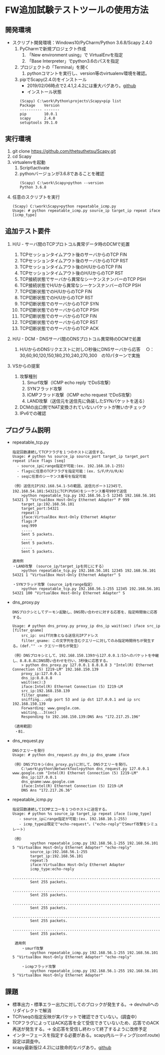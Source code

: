 # FW追加試験テストツールの使用方法

## 開発環境
* スクリプト開発環境：Windows10/PyCharm/Python 3.6.8/Scapy 2.4.0
    1. PyCharmで新規プロジェクト作成
        1. 「New environment using」で VirtualEnvを指定
        2. 「Base Interpreter」でpython3.6のパスを指定
    1. プロジェクトの「Terminal」を開く
        1. pythonコマントを実行し、version等のvirtualenv環境を確認。
    1. pipでScapy(2.4.0)をインストール
         * 2019/02/06時点で2.4.1,2.4.2には重大バグあり。[github](https://github.com/secdev/scapy/issues/1819)
         * インストール状態
         ```
         (Scapy) C:\work\Python\projects\Scapy>pip list
        Package    Version
        ---------- -------
        pip        10.0.1
        scapy      2.4.0
        setuptools 39.1.0
         ```

## 実行環境
1. git clone https://github.com/thetsuthetsu/Scapy.git
2. cd Scapy
3. virtualenvを起動
    1. Script\activate
    2. pythonバージョンが3.6.8であることを確認
        ```
        (Scapy) C:\work\Scapy>python --version
        Python 3.6.8
        ```
4. 任意のスクリプトを実行
    ```
    (Scapy) C:\work\Scapy>python repeatable_icmp.py
    Usage: # python repeatable_icmp.py source_ip target_ip repeat iface [icmp_type]
    ```
        
## 追加テスト要件
1. H/U - サーバ間のTCPプロトコル異常データ時のDCMで処置
    1. TCPセッションタイムアウト後のサーバからのTCP FIN
    2. TCPセッションタイムアウト後のサーバからのTCP RST
    3. TCPセッションタイムアウト後のH/UからのTCP FIN
    4. TCPセッションタイムアウト後のH/UからのTCP RST
    5. TCP接続状態でサーバから異常なシーケンスナンバーのTCP PSH
    6. TCP接続状態でH/Uから異常なシーケンスナンバーのTCP PSH
    7. TCP切断状態でのH/UからのTCP FIN
    8. TCP切断状態でのH/UからのTCP RST
    9. TCP切断状態でのサーバからのTCP SYN
   10. TCP切断状態でのサーバからのTCP PSH
   11. TCP切断状態でのサーバからのTCP FIN
   12. TCP切断状態でのサーバからのTCP RST
   13. TCP切断状態でのサーバからのTCP ACK

2.  H/U - DCM - DNSサーバ間のDNSプロトコル異常時のDCMで処置
    1. H/UからのDNSリクエストに対し○秒後にDNSサーバから応答
       　○：30,60,90,120,150,180,210,240,270,300　の10パターンで実施

3. VSからの提案
    1. 攻撃種別
        1. Smurf攻撃（ICMP echo reply でDoS攻撃）
        2. SYNフラッド攻撃
        3. ICMPフラッド攻撃（ICMP echo request でDoS攻撃）
        4. LAND攻撃（送信元を送信先に偽装したSYNパケットを送る）
    2. DCMの出口側でNAT変換されていないパケットが無いかチェック
    3. IPv6での確認

## プログラム説明
* repeatable_tcp.py
    ```
    指定回数連続してTCPフラグを１つのホストに送信する。
    Usage: # python %s source_ip source_port target_ip target_port repeat iface flags [seq]
      - source_ipにrange指定が可能:(ex. 192.168.10.1-255)
      - flagsに任意のTCPフラグを指定可能：(ex. S/F/P/U/R/A)
      - seqに任意のシーケンス番号を指定可能

   （例）送信元IP192.168.54.1-5の範囲、送信元ポート12345で、192.168.54.101:54321にTCP(PUSH)をシーケンス番号999で送信
        >python repeatable_tcp.py 192.168.56.1-5 12345 192.168.56.101 54321 3 "VirtualBox Host-Only Ethernet Adapter" P 999
        target_ip:192.168.56.101
        target_port:54321
        repeat:3
        iface:VirtualBox Host-Only Ethernet Adapter
        flags:P
        seq:999
        .....
        Sent 5 packets.
        .....
        Sent 5 packets.
        .....
        Sent 5 packets.

   適用例
    ・LAND攻撃　(source_ip/target_ipを同じにする）
        >python repeatable_tcp.py 192.168.56.101 12345 192.168.56.101 54321 1 "VirtualBox Host-Only Ethernet Adapter" S

    ・SYNフラッド攻撃 (source_ipをrange指定）
        >python repeatable_tcp.py 192.168.56.1-255 12345 192.168.56.101 54321 100 "VirtualBox Host-Only Ethernet Adapter" S
    ```
    
* dns_proxy.py
    ```
    DNSプロクシとしてデーモン起動し、DNS問い合わせに対する応答を、指定時間後に応答する。

    Usage: # python dns_proxy.py proxy_ip dns_ip wait(sec) iface src_ip [filter_qname]
        src_ip: sniff対象となる送信元IPアドレス
        filter_qname: この文字列を含むクエリーに対してのみ指定時間待ちが発生する。(def."" -> クエリー待ちが発生）

    （例）DNSプロキシとして、192.168.150.139から127.0.0.1:53へのパケットを中継し、8.8.8.8にDNS問い合わせを行い、3秒後に応答する。
        > python dns_proxy.py 127.0.0.1 8.8.8.8 3 "Intel(R) Ethernet Connection (5) I219-LM" 192.168.150.139
        proxy_ip:127.0.0.1
        dns_ip:8.8.8.8
        wait(sec):3
        iface:Intel(R) Ethernet Connection (5) I219-LM
        src_ip:192.168.150.139
        filter_qname:
        sniffing...udp port 53 and ip dst 127.0.0.1 and ip src 192.168.150.139
        Forwarding: www.google.com.
        waiting...3(sec)
        Responding to 192.168.150.139:DNS Ans "172.217.25.196"

    （適用範囲）
     ・B1.
    ```
    
* dns_request.py
    ```
    DNSクエリーを発行
    Usage: # python dns_request.py dns_ip dns_qname iface

    （例）DNSプロキシ(dns_proxy.py)に対して、DNSクエリーを発行。
        C:\work\python\NetworkTool>python dns_request.py 127.0.0.1 www.google.com "Intel(R) Ethernet Connection (5) I219-LM"
        dns_ip:127.0.0.1
        dns_qname:www.google.com
        iface:Intel(R) Ethernet Connection (5) I219-LM
        DNS Ans "172.217.26.36"
    ```
    
* repeatable_icmp.py
    ```
    指定回数連続してICMPエコーを１つのホストに送信する。
    Usage: # python %s source_ip target_ip repeat iface [icmp_type]
       - source_ipにrange指定が可能:(ex. 192.168.10.1-255)
       - icmp_typeは既定で"echo-request"。("echo-reply"でSmurf攻撃をシミュレート）

    （例）
            >python repeatable_icmp.py 192.168.56.1-255 192.168.56.101 5 "VirtualBox Host-Only Ethernet Adapter" "echo-reply"
            source_ip:192.168.56.1-255
            target_ip:192.168.56.101
            repeat:5
            iface:VirtualBox Host-Only Ethernet Adapter
            icmp_type:echo-reply
            ...............................................................................................................................................................................................................................................................
            Sent 255 packets.
            ...............................................................................................................................................................................................................................................................
            Sent 255 packets.
            ...............................................................................................................................................................................................................................................................
            Sent 255 packets.
            ...............................................................................................................................................................................................................................................................
            Sent 255 packets.
            ...............................................................................................................................................................................................................................................................
            Sent 255 packets.

     適用例
        ・smurf攻撃
            >python repeatable_icmp.py 192.168.56.1-255 192.168.56.101 5 "VirtualBox Host-Only Ethernet Adapter" "echo-reply"

        ・icmpフラッド攻撃
            >python repeatable_icmp.py 192.168.56.1-255 192.168.56.101 5 "VirtualBox Host-Only Ethernet Adapter"
    ```
    
## 課題
* 標準出力・標準エラー出力に対してのブロックが発生する。-> dev/nullへのリダイレクトで解消
* TCP/seqの指定反映が実パケットで確認できていない。(調査中）
* TCPフラグによってはACK応答を全て受信できていないため、応答でのACK再送が発生する。-> 全応答を受信し終わって終了するように改修予定
* インターフェースを指定する必要がある。scapy内ルーティング(conf.route)設定は調査中。
* scapy最新版(2.4.2)には致命的なバグあり。[github](https://github.com/secdev/scapy/issues/1819)